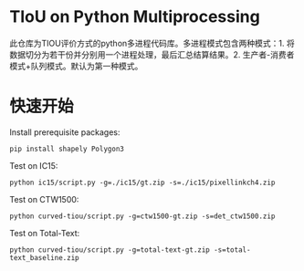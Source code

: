 # TIoU  on Python Multiprocessing

此仓库为TIOU评价方式的python多进程代码库。多进程模式包含两种模式：1. 将数据切分为若干份并分别用一个进程处理，最后汇总结算结果。2. 生产者-消费者模式+队列模式。默认为第一种模式。

# 快速开始

Install prerequisite packages:
```shell
pip install shapely Polygon3
```

Test on IC15:
```shell
python ic15/script.py -g=./ic15/gt.zip -s=./ic15/pixellinkch4.zip
```

Test on CTW1500:
```shell
python curved-tiou/script.py -g=ctw1500-gt.zip -s=det_ctw1500.zip
```

Test on Total-Text:
```shell
python curved-tiou/script.py -g=total-text-gt.zip -s=total-text_baseline.zip
```

